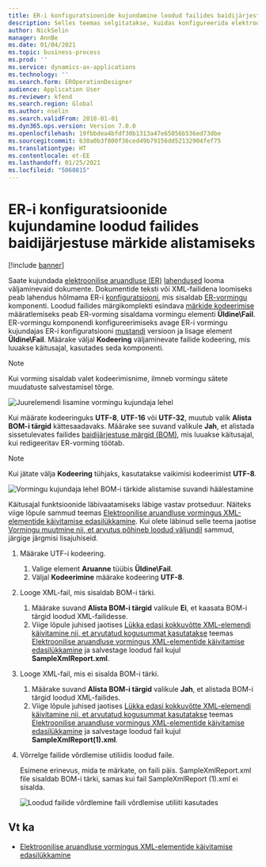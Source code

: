 ```yaml
---
title: ER-i konfiguratsioonide kujundamine loodud failides baidijärjestuse märkide alistamiseks
description: Selles teemas selgitatakse, kuidas konfigureerida elektroonilise aruandluse (ER) vormingut, et luua baidijärjestuse märke (BOM) alistavaid aruandeid.
author: NickSelin
manager: AnnBe
ms.date: 01/04/2021
ms.topic: business-process
ms.prod: ''
ms.service: dynamics-ax-applications
ms.technology: ''
ms.search.form: EROperationDesigner
audience: Application User
ms.reviewer: kfend
ms.search.region: Global
ms.author: nselin
ms.search.validFrom: 2018-01-01
ms.dyn365.ops.version: Version 7.0.0
ms.openlocfilehash: 19fbbdea4bfdf30b1313a47e65056b536ed73dbe
ms.sourcegitcommit: 630a0b3f800f36ced49b79156dd52132904fef75
ms.translationtype: HT
ms.contentlocale: et-EE
ms.lasthandoff: 01/25/2021
ms.locfileid: "5060815"
---
```

# <a name="design-er-configurations-to-suppress-bom-characters-in-generated-files"></a>ER-i konfiguratsioonide kujundamine loodud failides baidijärjestuse märkide alistamiseks

[!include [banner](../includes/banner.md)]

Saate kujundada [elektroonilise aruandluse (ER)](general-electronic-reporting.md) [lahendused](er-quick-start1-new-solution.md) looma väljaminevaid dokumente. Dokumentide teksti või XML-failidena loomiseks peab lahendus hõlmama ER-i [konfiguratsiooni](general-electronic-reporting.md#Configuration), mis sisaldab [ER-vormingu](general-electronic-reporting.md#FormatComponentOutbound) komponenti. Loodud failides märgikomplekti esindava [märkide kodeerimise](https://docs.microsoft.com/windows/win32/intl/character-sets) määratlemiseks peab ER-vorming sisaldama vormingu elementi **Üldine\\Fail**. ER-vormingu komponendi konfigureerimiseks avage ER-i vormingu kujundajas ER-i konfiguratsiooni [mustandi](general-electronic-reporting.md#component-versioning) versioon ja lisage element **Üldine\\Fail**. Määrake väljal **Kodeering** väljaminevate failide kodeering, mis luuakse käitusajal, kasutades seda komponenti.

> [!NOTE]
> Kui vorming sisaldab valet kodeerimisnime, ilmneb vormingu sätete muudatuste salvestamisel tõrge.

![Juurelemendi lisamine vormingu kujundaja lehel](./media/er-suppress-bom-characters-image1.gif)

Kui määrate kodeeringuks **UTF-8**, **UTF-16** või **UTF-32**, muutub valik **Alista BOM-i tärgid** kättesaadavaks. Määrake see suvand valikule **Jah**, et alistada sissetulevates failides [baidijärjestuse märgid (BOM)](https://docs.microsoft.com/globalization/encoding/byte-order-mark), mis luuakse käitusajal, kui redigeeritav ER-vorming töötab.

> [!NOTE]
> Kui jätate välja **Kodeering** tühjaks, kasutatakse vaikimisi kodeerimist **UTF-8**.

![Vormingu kujundaja lehel BOM-i tärkide alistamise suvandi häälestamine](./media/er-suppress-bom-characters-image2.gif)

Käitusajal funktsioonide läbivaatamiseks läbige vastav protseduur. Näiteks viige lõpule sammud teemas [Elektroonilise aruandluse vormingus XML-elementide käivitamise edasilükkamine](er-defer-xml-element.md). Kui olete läbinud selle teema jaotise [Vormingu muutmine nii, et arvutus põhineb loodud väljundil](er-defer-xml-element.md#modify-the-format-so-that-the-calculation-is-based-on-generated-output) sammud, järgige järgmisi lisajuhiseid.

1. Määrake UTF-i kodeering.

    1. Valige element **Aruanne** tüübis **Üldine\\Fail**.
    2. Väljal **Kodeerimine** määrake kodeering **UTF-8**.

2. Looge XML-fail, mis sisaldab BOM-i tärki.

    1. Määrake suvand **Alista BOM-i tärgid** valikule **Ei**, et kaasata BOM-i tärgid loodud XML-failidesse.
    2. Viige lõpule juhised jaotises [Lükka edasi kokkuvõtte XML-elemendi käivitamine nii, et arvutatud kogusummat kasutatakse](er-defer-xml-element.md#defer-the-execution-of-the-summary-xml-element-so-that-the-calculated-total-is-used) teemas [Elektroonilise aruandluse vormingus XML-elementide käivitamise edasilükkamine](er-defer-xml-element.md) ja salvestage loodud fail kujul **SampleXmlReport.xml**.

3. Looge XML-fail, mis ei sisalda BOM-i tärki.

    1. Määrake suvand **Alista BOM-i tärgid** valikule **Jah**, et alistada BOM-i tärgid loodud XML-failides.
    2. Viige lõpule juhised jaotises [Lükka edasi kokkuvõtte XML-elemendi käivitamine nii, et arvutatud kogusummat kasutatakse](er-defer-xml-element.md#defer-the-execution-of-the-summary-xml-element-so-that-the-calculated-total-is-used) teemas [Elektroonilise aruandluse vormingus XML-elementide käivitamise edasilükkamine](er-defer-xml-element.md) ja salvestage loodud fail kujul **SampleXmlReport(1).xml**.

4. Võrrelge failide võrdlemise utiliidis loodud faile.

    Esimene erinevus, mida te märkate, on faili päis. SampleXmlReport.xml file sisaldab BOM-i tärki, samas kui fail SampleXmlReport (1).xml ei sisalda.

    ![Loodud failide võrdlemine faili võrdlemise utiliiti kasutades](./media/er-suppress-bom-characters-image3.png)

## <a name="see-also"></a>Vt ka

- [Elektroonilise aruandluse vormingus XML-elementide käivitamise edasilükkamine](er-defer-xml-element.md)
